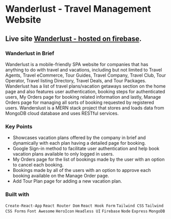 # Wanderlust - Travel Management Website

## Live site [Wanderlust - hosted on firebase](https://wanderlust-c746b.web.app/).

### Wanderlust in Brief

Wanderlust is a mobile-friendly SPA website for companies that has anything to do with travel and vacations, including but not limited to  Travel Agents, Travel eCommerce, Tour Guides, Travel Company, Travel Club, Tour Operator, Travel listing Directory, Travel Deals, and Tour Packages. Wanderlust has a list of travel plans/vacation getaways section on the home page and also features user authentication, booking steps for authenticated users, My Orders page for booking related information and lastly, Manage Orders page for managing all sorts of booking requested by registered users. Wanderslust is a MERN stack project that stores and loads data from MongoDB cloud database and uses RESTful services.

### Key Points
- Showcases vacation plans offered by the company in brief and dynamically with each plan having a detailed page for booking.
- Google Sign-in method to facilitate user authentication and help book vacation plans available to only logged in users.
- My Orders page for the list of bookings made by the user with an option to cancel each booking.
- Bookings made by all of the users with an option to approve each booking available on the Manage Order page.
- Add Tour Plan page for adding a new vacation plan.

### Built with
`Create-React-App` `React Router Dom` `React Hook Form` `Tailwind CSS` `Tailwind CSS Forms` `Font Awesome` `HeroIcon` `Headless UI` `Firebase` `Node` `Express` `MongoDB` 

